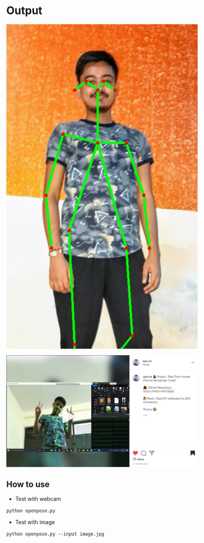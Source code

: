 # Output
![Human Pose Graph](https://github.com/imvickykumar999/Human-Pose/blob/master/outputgraph.jpg)

[![Insta Video](https://github.com/imvickykumar999/Human-Pose/blob/master/instavideo.jpg)](https://github.com/imvickykumar999/Human-Pose/blob/master/instavideo.mp4 "Insta Video")


## How to use

- Test with webcam
```
python openpose.py
```

- Test with image
```
python openpose.py --input image.jpg
```
